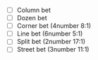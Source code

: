 - [ ] Column bet
- [ ] Dozen bet
- [ ] Corner bet (4number 8:1)
- [ ] Line bet (6number 5:1)
- [ ] Split bet (2number 17:1)
- [ ] Street bet (3number 11:1)